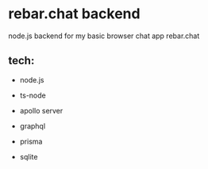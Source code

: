 # rebar.chat backend

node.js backend for my basic browser chat app rebar.chat

## tech:

-   node.js

-   ts-node

-   apollo server

-   graphql

-   prisma

-   sqlite
